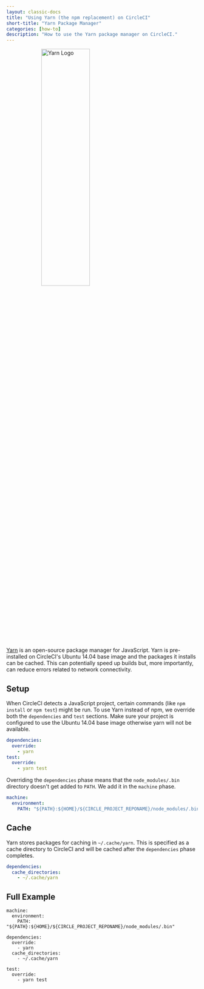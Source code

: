 ```yaml
---
layout: classic-docs
title: "Using Yarn (the npm replacement) on CircleCI"
short-title: "Yarn Package Manager"
categories: [how-to]
description: "How to use the Yarn package manager on CircleCI."
---
```


<img src="{{site.baseurl}}/assets/img/logos/yarn-logo.svg" style="display:block;margin:15px auto;width:40%;min-width:320px;" alt="Yarn Logo" />

[Yarn][yarn-site] is an open-source package manager for JavaScript. Yarn is pre-installed on CircleCI's Ubuntu 14.04 base image and the packages it installs can be cached. This can potentially speed up builds but, more importantly, can reduce errors related to network connectivity.

[yarn-site]: https://yarnpkg.com/

## Setup

When CircleCI detects a JavaScript project, certain commands (like `npm install` or `npm test`) might be run. To use Yarn instead of npm, we override both the `dependencies` and `test` sections. Make sure your project is configured to use the Ubuntu 14.04 base image otherwise yarn will not be available.

```yaml
dependencies:
  override:
    - yarn
test:
  override:
    - yarn test
```

Overriding the `dependencies` phase means that the `node_modules/.bin` directory doesn't get added to `PATH`. We add it in the `machine` phase.

```yaml
machine:
  environment:
    PATH: "${PATH}:${HOME}/${CIRCLE_PROJECT_REPONAME}/node_modules/.bin"
```

## Cache

Yarn stores packages for caching in `~/.cache/yarn`. This is specified as a cache directory to CircleCI and will be cached after the `dependencies` phase completes.

```yaml
dependencies:
  cache_directories:
    - ~/.cache/yarn
```

## Full Example

```
machine:
  environment:
    PATH: "${PATH}:${HOME}/${CIRCLE_PROJECT_REPONAME}/node_modules/.bin"

dependencies:
  override:
    - yarn
  cache_directories:
    - ~/.cache/yarn

test:
  override:
    - yarn test
```
